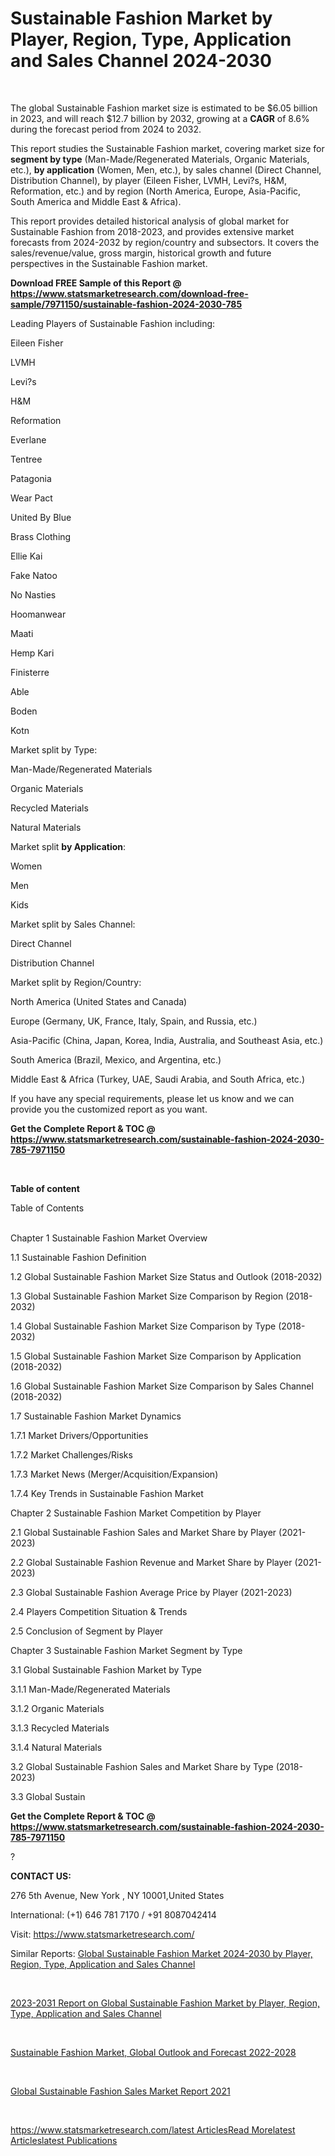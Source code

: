<h1>Sustainable Fashion Market by Player, Region, Type, Application and Sales Channel 2024-2030</h1><br/><p>The global Sustainable Fashion market size is estimated to be $6.05 billion in 2023, and will reach $12.7 billion by 2032, growing at a <strong>CAGR</strong> of 8.6% during the forecast period from 2024 to 2032.</p>
 
 
 
 <p>This report studies the Sustainable Fashion market, covering market size for <strong>segment by type</strong> (Man-Made/Regenerated Materials, Organic Materials, etc.), <strong>by application</strong> (Women, Men, etc.), by sales channel (Direct Channel, Distribution Channel), by player (Eileen Fisher, LVMH, Levi?s, H&M, Reformation, etc.) and by region (North America, Europe, Asia-Pacific, South America and Middle East & Africa).</p>
 
 
 
 <p>This report provides detailed historical analysis of global market for Sustainable Fashion from 2018-2023, and provides extensive market forecasts from 2024-2032 by region/country and subsectors. It covers the sales/revenue/value, gross margin, historical growth and future perspectives in the Sustainable Fashion market.</p>
 
 
 
 <p><strong>Download FREE Sample of this Report @ <a href="https://www.statsmarketresearch.com/download-free-sample/7971150/sustainable-fashion-2024-2030-785">https://www.statsmarketresearch.com/download-free-sample/7971150/sustainable-fashion-2024-2030-785</a></strong></p>
 
 
 
 <p>Leading Players of Sustainable Fashion including:</p>
 
 
 
 <p>Eileen Fisher</p>
 
 
 
 <p>LVMH</p>
 
 
 
 <p>Levi?s</p>
 
 
 
 <p>H&M</p>
 
 
 
 <p>Reformation</p>
 
 
 
 <p>Everlane</p>
 
 
 
 <p>Tentree</p>
 
 
 
 <p>Patagonia</p>
 
 
 
 <p>Wear Pact</p>
 
 
 
 <p>United By Blue</p>
 
 
 
 <p>Brass Clothing</p>
 
 
 
 <p>Ellie Kai</p>
 
 
 
 <p>Fake Natoo</p>
 
 
 
 <p>No Nasties</p>
 
 
 
 <p>Hoomanwear</p>
 
 
 
 <p>Maati</p>
 
 
 
 <p>Hemp Kari</p>
 
 
 
 <p>Finisterre</p>
 
 
 
 <p>Able</p>
 
 
 
 <p>Boden</p>
 
 
 
 <p>Kotn</p>
 
 
 
 <p>Market split by Type:</p>
 
 
 
 <p>Man-Made/Regenerated Materials</p>
 
 
 
 <p>Organic Materials</p>
 
 
 
 <p>Recycled Materials</p>
 
 
 
 <p>Natural Materials</p>
 
 
 
 <p>Market split <strong>by Application</strong>:</p>
 
 
 
 <p>Women</p>
 
 
 
 <p>Men</p>
 
 
 
 <p>Kids</p>
 
 
 
 <p>Market split by Sales Channel:</p>
 
 
 
 <p>Direct Channel</p>
 
 
 
 <p>Distribution Channel</p>
 
 
 
 <p>Market split by Region/Country:</p>
 
 
 
 <p>North America (United States and Canada)</p>
 
 
 
 <p>Europe (Germany, UK, France, Italy, Spain, and Russia, etc.)</p>
 
 
 
 <p>Asia-Pacific (China, Japan, Korea, India, Australia, and Southeast Asia, etc.)</p>
 
 
 
 <p>South America (Brazil, Mexico, and Argentina, etc.)</p>
 
 
 
 <p>Middle East & Africa (Turkey, UAE, Saudi Arabia, and South Africa, etc.)</p>
 
 
 
 <p>If you have any special requirements, please let us know and we can provide you the customized report as you want.</p>
 
 
 
 <div><b>Get the Complete Report & TOC @ <a href="https://www.statsmarketresearch.com/sustainable-fashion-2024-2030-785-7971150">https://www.statsmarketresearch.com/sustainable-fashion-2024-2030-785-7971150</a></b></div>
 
 
 
 <p><br />
 
 <b>Table of content</b></p>
 
 
 
 <p>Table of Contents<br />
 
 <br />
 
 Chapter 1 Sustainable Fashion Market Overview<br />
 
 1.1 Sustainable Fashion Definition<br />
 
 1.2 Global Sustainable Fashion Market Size Status and Outlook (2018-2032)<br />
 
 1.3 Global Sustainable Fashion Market Size Comparison by Region (2018-2032)<br />
 
 1.4 Global Sustainable Fashion Market Size Comparison by Type (2018-2032)<br />
 
 1.5 Global Sustainable Fashion Market Size Comparison by Application (2018-2032)<br />
 
 1.6 Global Sustainable Fashion Market Size Comparison by Sales Channel (2018-2032)<br />
 
 1.7 Sustainable Fashion Market Dynamics<br />
 
 1.7.1 Market Drivers/Opportunities<br />
 
 1.7.2 Market Challenges/Risks<br />
 
 1.7.3 Market News (Merger/Acquisition/Expansion)<br />
 
 1.7.4 Key Trends in Sustainable Fashion Market<br />
 
 Chapter 2 Sustainable Fashion Market Competition by Player<br />
 
 2.1 Global Sustainable Fashion Sales and Market Share by Player (2021-2023)<br />
 
 2.2 Global Sustainable Fashion Revenue and Market Share by Player (2021-2023)<br />
 
 2.3 Global Sustainable Fashion Average Price by Player (2021-2023)<br />
 
 2.4 Players Competition Situation & Trends<br />
 
 2.5 Conclusion of Segment by Player<br />
 
 Chapter 3 Sustainable Fashion Market Segment by Type<br />
 
 3.1 Global Sustainable Fashion Market by Type<br />
 
 3.1.1 Man-Made/Regenerated Materials<br />
 
 3.1.2 Organic Materials<br />
 
 3.1.3 Recycled Materials<br />
 
 3.1.4 Natural Materials<br />
 
 3.2 Global Sustainable Fashion Sales and Market Share by Type (2018-2023)<br />
 
 3.3 Global Sustain</p>
 
 
 
 <div><b>Get the Complete Report & TOC @ <a href="https://www.statsmarketresearch.com/sustainable-fashion-2024-2030-785-7971150">https://www.statsmarketresearch.com/sustainable-fashion-2024-2030-785-7971150</a></b></div>
 
 
 
 <p>? </p>
 
 
 
 <p><b>CONTACT US:</b><br />
 
 276 5th Avenue, New York , NY 10001,United States<br />
 
 International: (+1) 646 781 7170 / +91 8087042414<br />
 
 Visit: <a href="https://www.statsmarketresearch.com/">https://www.statsmarketresearch.com/</a><br />
 
 Similar Reports: <a href="https://www.statsmarketresearch.com/sustainable-fashion-2024-2030-785-7971150">Global Sustainable Fashion Market 2024-2030 by Player, Region, Type, Application and Sales Channel</a><br />
 
 <br />
 
 <a href="https://www.statsmarketresearch.com/sustainable-fashion-2024-2030-785-7971150">2023-2031 Report on Global Sustainable Fashion Market by Player, Region, Type, Application and Sales Channel</a><br />
 
 <br />
 
 <a href="https://www.statsmarketresearch.com/sustainable-fashion-2024-2030-785-7971150">Sustainable Fashion Market, Global Outlook and Forecast 2022-2028</a><br />
 
 <br />
 
 <a href="https://www.statsmarketresearch.com/sustainable-fashion-2024-2030-785-7971150">Global Sustainable Fashion Sales Market Report 2021</a><br />
 
 <br />
 
 <a href="https://gyeongbokgung.com">https://www.statsmarketresearch.com/</a><a href="https://hallyeomaritime.com">latest Articles</a><a href="https://jingwansa.com">Read More</a><a href="https://nguoiviet.jp/">latest Articles</a><a href="https://www.intelmarketresearch.com/">latest Publications</a></p>